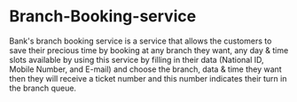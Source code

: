 # Branch-Booking-service
 Bank's branch booking service is a service that allows the customers to save their precious time by booking at any branch they want, any day & time slots available by using this service by filling in their data (National ID, Mobile Number, and E-mail) and choose the branch, data & time they want then they will receive a ticket number and this number indicates their turn in the branch queue.
